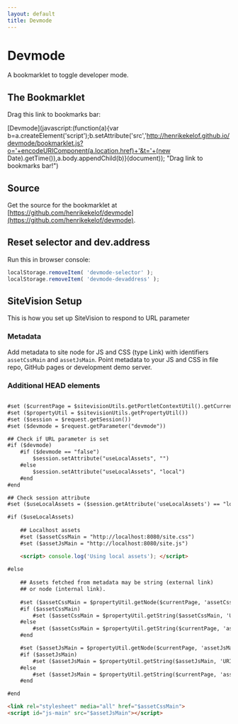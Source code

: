 ```yaml
---
layout: default
title: Devmode
---
```


# Devmode

A bookmarklet to toggle developer mode.

## The Bookmarklet

Drag this link to bookmarks bar:

[Devmode](javascript:(function(a){var b=a.createElement('script');b.setAttribute('src','http://henrikekelof.github.io/devmode/bookmarklet.js?o='+encodeURIComponent(a.location.href)+'&t='+(new Date).getTime()),a.body.appendChild(b)}(document)); "Drag link to bookmarks bar!")


## Source

Get the source for the bookmarklet at [https://github.com/henrikekelof/devmode](https://github.com/henrikekelof/devmode). 

## Reset selector and dev.address

Run this in browser console:

```javascript
localStorage.removeItem( 'devmode-selector' );
localStorage.removeItem( 'devmode-devaddress' );
```

## SiteVision Setup

This is how you set up SiteVision to respond to URL parameter

### Metadata 

Add metadata to site node for JS and CSS (type Link) with identifiers 
`assetCssMain` and `assetJsMain`. 
Point metadata to your JS and CSS in file repo, GitHub pages or 
development demo server.


### Additional HEAD elements

```html

#set ($currentPage = $sitevisionUtils.getPortletContextUtil().getCurrentPage())
#set ($propertyUtil = $sitevisionUtils.getPropertyUtil())
#set ($session = $request.getSession())
#set ($devmode = $request.getParameter("devmode"))

## Check if URL parameter is set
#if ($devmode)
    #if ($devmode == "false")
        $session.setAttribute("useLocalAssets", "")
    #else
        $session.setAttribute("useLocalAssets", "local")
    #end
#end

## Check session attribute
#set ($useLocalAssets = ($session.getAttribute('useLocalAssets') == "local"))

#if ($useLocalAssets)
    
    ## Localhost assets
    #set ($assetCssMain = "http://localhost:8080/site.css")
    #set ($assetJsMain = "http://localhost:8080/site.js")

    <script> console.log('Using local assets'); </script>
    
#else
    
    ## Assets fetched from metadata may be string (external link)
    ## or node (internal link).
    
    #set ($assetCssMain = $propertyUtil.getNode($currentPage, 'assetCssMain'))
    #if ($assetCssMain)
        #set ($assetCssMain = $propertyUtil.getString($assetCssMain, 'URI'))
    #else
        #set ($assetCssMain = $propertyUtil.getString($currentPage, 'assetCssMain'))
    #end

    #set ($assetJsMain = $propertyUtil.getNode($currentPage, 'assetJsMain'))
    #if ($assetJsMain)
        #set ($assetJsMain = $propertyUtil.getString($assetJsMain, 'URI'))
    #else
        #set ($assetJsMain = $propertyUtil.getString($currentPage, 'assetJsMain'))
    #end

#end

<link rel="stylesheet" media="all" href="$assetCssMain">
<script id="js-main" src="$assetJsMain"></script>
        
```



